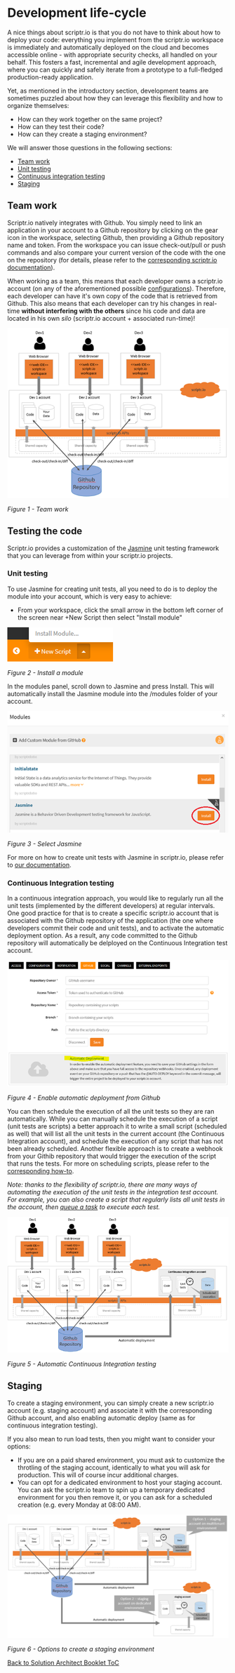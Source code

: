 # Development life-cycle

A nice things about scriptr.io is that you do not have to think about how to deploy your code: everything you implement from the scriptr.io workspace is immediately and automatically deployed on the cloud and becomes accessible online - with appropriate security checks, all handled on your behalf. This fosters a fast, incremental and agile development approach, where you can quickly and safely iterate from a prototype to a full-fledged production-ready application. 

Yet, as mentioned in the introductory section, development teams are sometimes puzzled about how they can leverage this flexibility and how to organize themselves: 
- How can they work together on the same project? 
- How can they test their code? 
- How can they create a staging environment?

We will answer those questions in the following sections:

- [Team work](./development_life_cycle.md#team-work)
- [Unit testing](./development_life_cycle.md#unit-testing)
- [Continuous integration testing](./development_life_cycle.md#continuous-integration-testing)
- [Staging](./development_life_cycle.md#staging)

## Team work
Scriptr.io natively integrates with Github. You simply need to link an application in your account to a Github repository by clicking on the gear icon in the workspace, selecting Github, then providing a Github repository name and token. From the workspace you can issue check-out/pull or push commands and also compare your current version of the code with the one on the repository (for details, please refer to the [corresponding scriptr.io documentation](https://www.scriptr.io/documentation#documentation-githubGitHubIntegration)).

When working as a team, this means that each developer owns a scriptr.io account (on any of the aforementioned possible [configurations](./environment_configurations.md)). Therefore, each developer can have it's own copy of the code that is retrieved from Github. This also means that each developer can try his changes in real-time **without interfering with the others** since his code and data are located in his own *silo* (scriptr.io account + associated run-time)!

![team work](./team-work.PNG)

*Figure 1 - Team work*

## Testing the code

Scriptr.io provides a customization of the [Jasmine](https://jasmine.github.io/) unit testing framework that you can leverage from within your scriptr.io projects.

### Unit testing
To use Jasmine for creating unit tests, all you need to do is to deploy the module into your account, which is very easy to achieve:

- From your workspace, click the small arrow in the bottom left corner of the screen near +New Script then select "Install module"

![install module](./install-module.PNG)

*Figure 2 - Install a module*

In the modules panel, scroll down to Jasmine and press Install. This will automatically install the Jasmine module into the /modules folder of your account.

![select jasmine](./select-jasmine.PNG)

*Figure 3 - Select Jasmine*

For more on how to create unit tests with Jasmine in scriptr.io, please refer to [our documentation](https://github.com/scriptrdotio/jasmine/blob/master/README.md).

### Continuous Integration testing
In a continuous integration approach, you would like to regularly run all the unit tests (implemented by the different developers) at regular intervals. One good practice for that is to create a specific scriptr.io account that is associated with the Github repository of the application (the one where developers commit their code and unit tests), and to activate the automatic deployment option. As a result, any code committed to the Github repository will automatically be delployed on the Continuous Integration test account.

![enable auto-deploy from Github](./auto-deploy-from-github.PNG)

*Figure 4 - Enable automatic deployment from Github*

You can then schedule the execution of all the unit tests so they are ran automatically. While you can manually schedule the execution of a script (unit tests are scripts) a better approach it to write a small script (scheduled as well) that will list all the unit tests in the current account (the Continuous Integration account), and schedule the execution of any script that has not been already scheduled. Another flexible approach is to create a webhook from your Githib repository that would trigger the execution of the script that runs the tests. For more on scheduling scripts, please refer to the [corresponding how-to](../cron/create_cron_job.md).

*Note: thanks to the flexibility of scriptr.io, there are many ways of automating the execution of the unit tests in the integration test account. For example, you can also create a script that regularly lists all unit tests in the account, then [queue a task](../queuing/queue_tasks.md) to execute each test.*

![continuous integration testing](./continuous-integration-testing.PNG)

*Figure 5 - Automatic Continuous Integration testing*

## Staging
To create a staging environment, you can simply create a new scriptr.io account (e.g. staging account) and associate it with the corresponding Github account, and also enabling automatic deploy (same as for continuous integration testing). 

If you also mean to run load tests, then you might want to consider your options:

- If you are on a paid shared environment, you must ask to customize the throtling of the staging account, identically to what you will ask for production. This will of course incur additional charges.
- You can opt for a dedicated environment to host your staging account. You can ask the scriptr.io team to spin up a temporary dedicated environment for you then remove it, or you can ask for a scheduled creation (e.g. every Monday at 08:00 AM).

![staging options](./staging.PNG)

*Figure 6 - Options to create a staging environment*


[Back to Solution Architect Booklet ToC](./solution_architect_booklet.md#toc)
